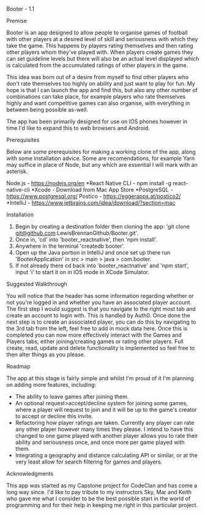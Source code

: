 Booter - 1.1

Premise

Booter is an app designed to allow people to organise games of football with other players at a desired level of skill and seriousness with which they take the game. This happens by players rating themselves and then rating other players whom they've played with. When players create games they can set guideline levels but there will also be an actual level displayed which is calculated from the accumulated ratings of other players in the game.

This idea was born out of a desire from myself to find other players who don't rate themselves too highly on ability and just want to play for fun. My hope is that I can launch the app and find this, but also any other number of combinations can take place, for example players who rate themselves highly and want competitive games can also organise, with everything in between being possible as-well.

The app has been primarily designed for use on IOS phones however in time I'd like to expand this to web browsers and Android.

Prerequisites

Below are some prerequisites for making a working clone of the app, along with some installation advice. Some are recomendations, for example Yarn may suffice in place of Node, but any which are essential I will mark with an asterisk.

Node.js - https://nodejs.org/en
*React Native CLI - npm install -g react-native-cli
*Xcode - Download from Mac App Store
*PostgreSQL - https://www.postgresql.org/
Postico - https://eggerapps.at/postico2/
*IntelliJ - https://www.jetbrains.com/idea/download/?section=mac

Installation

1) Begin by creating a destination folder then cloning the app: 'git clone git@github.com:LewisBrennanGithub/Booter.git'.
2) Once in, 'cd' into 'booter_reactnative', then 'npm install'.
3) Anywhere in the terminal 'createdb booter'.
4) Open up the Java portion in IntelliJ and once set up there run 'BooterApplication' in src > main > java > com.booter.
5) If not already there cd back into 'booter_reactnative' and 'npm start', input 'i' to start it on in IOS mode in XCode Simulator.

Suggested Walkthrough

You will notice that the header has some information regarding whether or not you're logged in and whether you have an associated player account. The first step I would suggest is that you navigate to the right most tab and create an account to login with. This is handled by Auth0. Once done the next step is to create an associated player, you can do this by navigating to the 3rd tab from the left, feel free to add in mock data here. Once this is completed you can now more effectively interact with the Games and Players tabs, either joining/creating games or rating other players. Full create, read, update and delete functionality is implemented so feel free to then alter things as you please.

Roadmap

The app at this stage is fairly simple and whilst I'm proud of it I'm planning on adding more features, including:
- The ability to leave games after joining them.
- An optional request>accept/decline system for joining some games, where a player will request to join and it will be up to the game's creator to accept or decline this invite.
- Refactoring how player ratings are taken. Currently any player can rate any other player however many times they please. I intend to have this changed to one game played with another player allows you to rate their ability and seriousness once, and once more per game played with them.
- Integrating a geography and distance calculating API or similar, or at the very least allow for search filtering for games and players.

Acknowledgments

This app was started as my Capstone project for CodeClan and has come a long way since. I'd like to pay tribute to my instructors Sky, Mar and Keith who gave me what I consider to be the best possible start in the world of programming and for their help in keeping me right in this particular project.  
